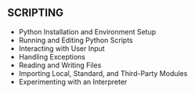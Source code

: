 ## SCRIPTING

* Python Installation and Environment Setup
* Running and Editing Python Scripts
* Interacting with User Input
* Handling Exceptions
* Reading and Writing Files
* Importing Local, Standard, and Third-Party Modules
* Experimenting with an Interpreter
